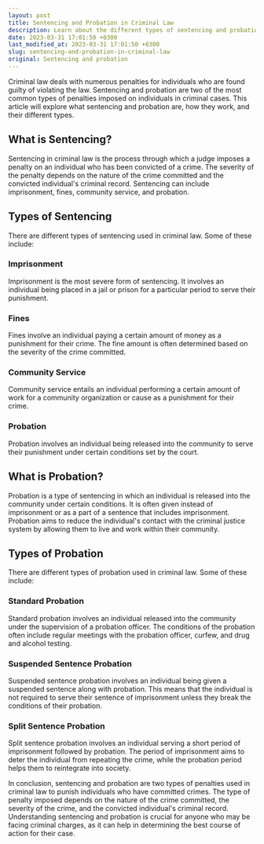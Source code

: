 ```yaml
---
layout: post
title: Sentencing and Probation in Criminal Law
description: Learn about the different types of sentencing and probation in criminal law and how they work.
date: 2023-03-31 17:01:50 +0300
last_modified_at: 2023-03-31 17:01:50 +0300
slug: sentencing-and-probation-in-criminal-law
original: Sentencing and probation
---
```

Criminal law deals with numerous penalties for individuals who are found guilty of violating the law. Sentencing and probation are two of the most common types of penalties imposed on individuals in criminal cases. This article will explore what sentencing and probation are, how they work, and their different types.

## What is Sentencing?

Sentencing in criminal law is the process through which a judge imposes a penalty on an individual who has been convicted of a crime. The severity of the penalty depends on the nature of the crime committed and the convicted individual's criminal record. Sentencing can include imprisonment, fines, community service, and probation.

## Types of Sentencing

There are different types of sentencing used in criminal law. Some of these include:

### Imprisonment

Imprisonment is the most severe form of sentencing. It involves an individual being placed in a jail or prison for a particular period to serve their punishment.

### Fines

Fines involve an individual paying a certain amount of money as a punishment for their crime. The fine amount is often determined based on the severity of the crime committed.

### Community Service

Community service entails an individual performing a certain amount of work for a community organization or cause as a punishment for their crime.

### Probation

Probation involves an individual being released into the community to serve their punishment under certain conditions set by the court.

## What is Probation?

Probation is a type of sentencing in which an individual is released into the community under certain conditions. It is often given instead of imprisonment or as a part of a sentence that includes imprisonment. Probation aims to reduce the individual's contact with the criminal justice system by allowing them to live and work within their community.

## Types of Probation

There are different types of probation used in criminal law. Some of these include:

### Standard Probation

Standard probation involves an individual released into the community under the supervision of a probation officer. The conditions of the probation often include regular meetings with the probation officer, curfew, and drug and alcohol testing.

### Suspended Sentence Probation

Suspended sentence probation involves an individual being given a suspended sentence along with probation. This means that the individual is not required to serve their sentence of imprisonment unless they break the conditions of their probation.

### Split Sentence Probation

Split sentence probation involves an individual serving a short period of imprisonment followed by probation. The period of imprisonment aims to deter the individual from repeating the crime, while the probation period helps them to reintegrate into society.

In conclusion, sentencing and probation are two types of penalties used in criminal law to punish individuals who have committed crimes. The type of penalty imposed depends on the nature of the crime committed, the severity of the crime, and the convicted individual's criminal record. Understanding sentencing and probation is crucial for anyone who may be facing criminal charges, as it can help in determining the best course of action for their case.